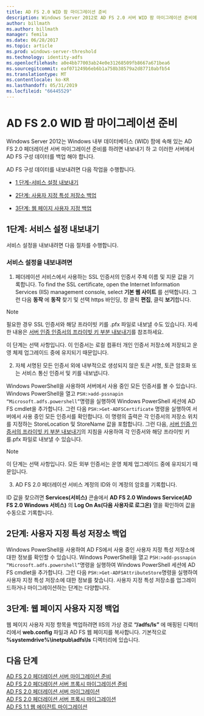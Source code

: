```yaml
---
title: AD FS 2.0 WID 팜 마이그레이션 준비
description: Windows Server 2012로 AD FS 2.0 서버 WID 팜 마이그레이션 준비에 정보를 제공 합니다.
author: billmath
ms.author: billmath
manager: femila
ms.date: 06/28/2017
ms.topic: article
ms.prod: windows-server-threshold
ms.technology: identity-adfs
ms.openlocfilehash: a0e4bb77003ab24e0e31268509fb8667a671bea6
ms.sourcegitcommit: eaf071249b6eb6b1a758b38579a2d87710abfb54
ms.translationtype: MT
ms.contentlocale: ko-KR
ms.lasthandoff: 05/31/2019
ms.locfileid: "66445529"
---
```

# <a name="prepare-to-migrate-an-ad-fs-20-wid-farm"></a>AD FS 2.0 WID 팜 마이그레이션 준비  
 Windows Server 2012는 Windows 내부 데이터베이스 (WID) 팜에 속해 있는 AD FS 2.0 페더레이션 서버 마이그레이션 준비를 하려면 내보내기 하 고 이러한 서버에서 AD FS 구성 데이터를 백업 해야 합니다.  
  
 AD FS 구성 데이터를 내보내려면 다음 작업을 수행합니다.  
  
-   [1 단계-서비스 설정 내보내기](#step-1-export-service-settings)  
  
-   [2단계: 사용자 지정 특성 저장소 백업](#step-2-back-up-custom-attribute-stores)  
  
-   [3단계: 웹 페이지 사용자 지정 백업](#step-3-back-up-webpage-customizations)  
  
## <a name="step-1-export-service-settings"></a>1단계: 서비스 설정 내보내기  
 서비스 설정을 내보내려면 다음 절차를 수행합니다.  
  
### <a name="to-export-service-settings"></a>서비스 설정을 내보내려면  
  
1.  페더레이션 서비스에서 사용하는 SSL 인증서의 인증서 주체 이름 및 지문 값을 기록합니다. To find the SSL certificate, open the Internet Information Services (IIS) management console, select **기본 웹 사이트** 를 선택합니다. 그런 다음 **동작** 에 **동작** 찾기 및 선택 https 바인딩, 창 클릭 **편집**, 클릭 **보기**합니다.  
  
> [!NOTE]
>  필요한 경우 SSL 인증서와 해당 프라이빗 키를 .pfx 파일로 내보낼 수도 있습니다. 자세한 내용은 [서버 인증 인증서의 프라이빗 키 부분 내보내기](Export-the-Private-Key-Portion-of-a-Server-Authentication-Certificate.md)를 참조하세요.  
>   
>  이 단계는 선택 사항입니다. 이 인증서는 로컬 컴퓨터 개인 인증서 저장소에 저장되고 운영 체제 업그레이드 중에 유지되기 때문입니다.  
  
2. 자체 서명된 모든 인증서 외에 내부적으로 생성되지 않은 토큰 서명, 토큰 암호화 또는 서비스 통신 인증서 및 키를 내보냅니다.  
  
Windows PowerShell을 사용하여 서버에서 사용 중인 모든 인증서를 볼 수 있습니다. Windows PowerShell을 열고 `PSH:>add-pssnapin “Microsoft.adfs.powershell”`명령을 실행하여 Windows PowerShell 세션에 AD FS cmdlet을 추가합니다. 그런 다음 `PSH:>Get-ADFSCertificate` 명령을 실행하여 서버에서 사용 중인 모든 인증서를 확인합니다. 이 명령의 출력은 각 인증서의 저장소 위치를 지정하는 StoreLocation 및 StoreName 값을 포함합니다.  그런 다음, [서버 인증 인증서의 프라이빗 키 부분 내보내기](Export-the-Private-Key-Portion-of-a-Server-Authentication-Certificate.md)의 지침을 사용하여 각 인증서와 해당 프라이빗 키를.pfx 파일로 내보낼 수 있습니다.  
  
> [!NOTE]
>  이 단계는 선택 사항입니다. 모든 외부 인증서는 운영 체제 업그레이드 중에 유지되기 때문입니다.  
  
3. AD FS 2.0 페더레이션 서비스 계정의 ID와 이 계정의 암호를 기록합니다.  
  
ID 값을 찾으려면 **Services(서비스)** 콘솔에서 **AD FS 2.0 Windows Service(AD FS 2.0 Windows 서비스)** 의 **Log On As(다음 사용자로 로그온)** 열을 확인하여 값을 수동으로 기록합니다.  
  
## <a name="step-2-back-up-custom-attribute-stores"></a>2단계: 사용자 지정 특성 저장소 백업  
 Windows PowerShell을 사용하여 AD FS에서 사용 중인 사용자 지정 특성 저장소에 대한 정보를 확인할 수 있습니다. Windows PowerShell을 열고 `PSH:>add-pssnapin “Microsoft.adfs.powershell”`명령을 실행하여 Windows PowerShell 세션에 AD FS cmdlet을 추가합니다. 그런 다음 `PSH:>Get-ADFSAttributeStore`명령을 실행하여 사용자 지정 특성 저장소에 대한 정보를 찾습니다. 사용자 지정 특성 저장소를 업그레이드하거나 마이그레이션하는 단계는 다양합니다.  
  
## <a name="step-3-back-up-webpage-customizations"></a>3단계: 웹 페이지 사용자 지정 백업  
 웹 페이지 사용자 지정 항목을 백업하려면 IIS의 가상 경로 **“/adfs/ls”** 에 매핑된 디렉터리에서 **web.config** 파일과 AD FS 웹 페이지를 복사합니다. 기본적으로 **%systemdrive%\inetpub\adfs\ls** 디렉터리에 있습니다.  

## <a name="next-steps"></a>다음 단계
 [AD FS 2.0 페더레이션 서버 마이그레이션 준비](prepare-to-migrate-ad-fs-fed-server.md)   
 [AD FS 2.0 페더레이션 서버 프록시 마이그레이션 준비](prepare-to-migrate-ad-fs-fed-proxy.md)   
 [AD FS 2.0 페더레이션 서버 마이그레이션](migrate-the-ad-fs-fed-server.md)   
 [AD FS 2.0 페더레이션 서버 프록시 마이그레이션](migrate-the-ad-fs-2-fed-server-proxy.md)   
 [AD FS 1.1 웹 에이전트 마이그레이션](migrate-the-ad-fs-web-agent.md)